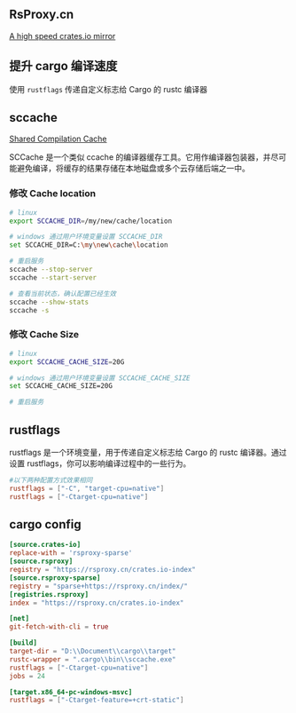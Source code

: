## RsProxy.cn

[A high speed crates.io mirror](https://rsproxy.cn/)

## 提升 cargo 编译速度
使用 `rustflags` 传递自定义标志给 Cargo 的 rustc 编译器

## sccache
[Shared Compilation Cache](https://github.com/mozilla/sccache)

SCCache 是一个类似 ccache 的编译器缓存工具。它用作编译器包装器，并尽可能避免编译，将缓存的结果存储在本地磁盘或多个云存储后端之一中。

### 修改 Cache location

```sh
# linux
export SCCACHE_DIR=/my/new/cache/location

# windows 通过用户环境变量设置 SCCACHE_DIR
set SCCACHE_DIR=C:\my\new\cache\location

# 重启服务
sccache --stop-server
sccache --start-server

# 查看当前状态，确认配置已经生效
sccache --show-stats
sccache -s
```

### 修改 Cache Size
```sh
# linux
export SCCACHE_CACHE_SIZE=20G

# windows 通过用户环境变量设置 SCCACHE_CACHE_SIZE
set SCCACHE_CACHE_SIZE=20G

# 重启服务
```

## rustflags

rustflags 是一个环境变量，用于传递自定义标志给 Cargo 的 rustc 编译器。通过设置 rustflags，你可以影响编译过程中的一些行为。
```toml
#以下两种配置方式效果相同
rustflags = ["-C", "target-cpu=native"]
rustflags = ["-Ctarget-cpu=native"]
```


## cargo config
```toml
[source.crates-io]
replace-with = 'rsproxy-sparse'
[source.rsproxy]
registry = "https://rsproxy.cn/crates.io-index"
[source.rsproxy-sparse]
registry = "sparse+https://rsproxy.cn/index/"
[registries.rsproxy]
index = "https://rsproxy.cn/crates.io-index"

[net]
git-fetch-with-cli = true

[build]
target-dir = "D:\\Document\\cargo\\target"
rustc-wrapper = ".cargo\\bin\\sccache.exe"
rustflags = ["-Ctarget-cpu=native"]
jobs = 24

[target.x86_64-pc-windows-msvc]
rustflags = ["-Ctarget-feature=+crt-static"]
```
